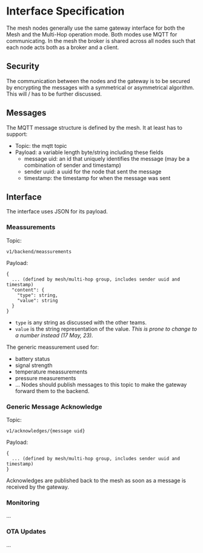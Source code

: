 # Interface Specification
The mesh nodes generally use the same gateway interface for both the Mesh and the Multi-Hop operation mode. Both modes use MQTT for communicating. In the mesh the broker is shared across all nodes such that each node acts both as a broker and a client.

## Security
The communication between the nodes and the gateway is to be secured by encrypting the messages with a symmetrical or asymmetrical algorithm. This will / has to be further discussed.

## Messages
The MQTT message structure is defined by the mesh. It at least has to support:
- Topic: the mqtt topic
- Payload: a variable length byte/string including these fields
  - message uid: an id that uniquely identifies the message (may be a combination of sender and timestamp)
  - sender uuid: a uuid for the node that sent the message
  - timestamp: the timestamp for when the message was sent

## Interface

The interface uses JSON for its payload.

### Meassurements
Topic:
```
v1/backend/meassurements
```
Payload:
```
{
  ... (defined by mesh/multi-hop group, includes sender uuid and timestamp)
  "content": {
    "type": string,
    "value": string
  }
}
```
- `type` is any string as discussed with the other teams.
- `value` is the string representation of the value. _This is prone to change to a number instead (17 May, 23)._

The generic meassurement used for:
- battery status
- signal strength
- temperature meassurements
- pressure measurements
- ...
Nodes should publish messages to this topic to make the gateway forward them to the backend.

### Generic Message Acknowledge
Topic:
```
v1/acknowledges/{message uid}
```
Payload:
```
{
  ... (defined by mesh/multi-hop group, includes sender uuid and timestamp)
}
```

Acknowledges are published back to the mesh as soon as a message is received by the gateway.

### Monitoring
...

### OTA Updates
...
